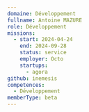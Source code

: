 ```yaml
---
domaine: Développement
fullname: Antoine MAZURE
role: Développement
missions:
  - start: 2024-04-24
    end: 2024-09-28
    status: service
    employer: Octo
    startups:
      - agora
github: inemesis
competences:
  - Développement
memberType: beta
---
```

